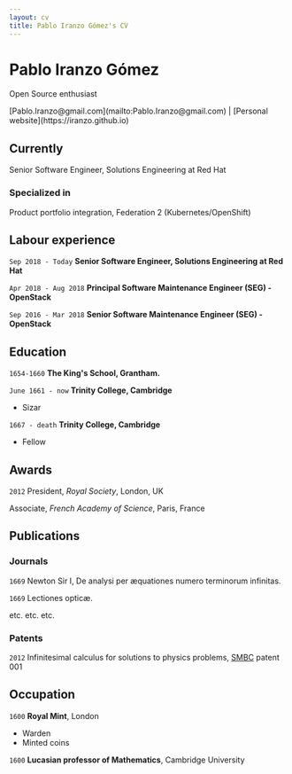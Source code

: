 ```yaml
---
layout: cv
title: Pablo Iranzo Gómez's CV
---
```

# Pablo Iranzo Gómez
Open Source enthusiast

<div id="webaddress">
[Pablo.Iranzo@gmail.com](mailto:Pablo.Iranzo@gmail.com) | [Personal website](https://iranzo.github.io)
</div>


## Currently

Senior Software Engineer, Solutions Engineering at Red Hat

### Specialized in

Product portfolio integration, Federation 2 (Kubernetes/OpenShift)

## Labour experience
`Sep 2018 - Today`
__Senior Software Engineer, Solutions Engineering at Red Hat__

`Apr 2018 - Aug 2018`
__Principal Software Maintenance Engineer (SEG) - OpenStack__

`Sep 2016 - Mar 2018`
__Senior Software Maintenance Engineer (SEG) - OpenStack__


## Education

`1654-1660`
__The King's School, Grantham.__

`June 1661 - now`
__Trinity College, Cambridge__

- Sizar

`1667 - death`
__Trinity College, Cambridge__

- Fellow



## Awards

`2012`
President, *Royal Society*, London, UK

Associate, *French Academy of Science*, Paris, France



## Publications

<!-- A list is also available [online](http://scholar.google.co.uk/citations?user=LTOTl0YAAAAJ) -->

### Journals

`1669`
Newton Sir I, De analysi per æquationes numero terminorum infinitas. 

`1669`
Lectiones opticæ.

etc. etc. etc.

### Patents

`2012`
Infinitesimal calculus for solutions to physics problems, [SMBC](http://www.techdirt.com/articles/20121011/09312820678/if-patents-had-been-around-time-newton.shtml) patent 001


## Occupation

`1600`
__Royal Mint__, London

- Warden
- Minted coins

`1600`
__Lucasian professor of Mathematics__, Cambridge University



<!-- ### Footer

Last updated: May 2013 -->


